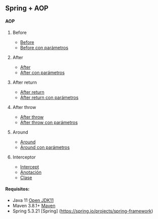 ## Spring + AOP

#### AOP

1. Before
   - [Before](src/main/resources/beans-before-aspect.xml)
   - [Before con parámetros](src/main/resources/beans-before-params-aspect.xml)
   
2. After
   - [After](src/main/resources/beans-after-aspect.xml)
   - [After con parámetros](src/main/resources/beans-after-params-aspect.xml)
   
3. After return
   - [After return](src/main/resources/beans-after-return-aspect.xml)
   - [After return con parámetros](src/main/resources/beans-after-return-params-aspect.xml)
   
4. After throw
   - [After throw](src/main/resources/beans-after-throwing-aspect.xml)
   - [After throw con parámetros](src/main/resources/beans-after-throwing-params-aspect.xml)
   
5. Around
   - [Around](src/main/resources/beans-around-aspect.xml)
   - [Around con parámetros](src/main/resources/beans-around-params-aspect.xml)
   
6. Interceptor   
   - [Intercept](src/main/resources/beans-intercept-aspect.xml)
   - [Anotación](src/main/java/mx/com/axity/poc/aop/Intercept.java)
   - [Clase](src/main/java/mx/com/axity/poc/service/impl/SimpleServiceImpl.java)
     
#### Requisitos:
- Java 11 [Open JDK11](https://jdk.java.net/java-se-ri/11)
- Maven 3.8.1+ [Maven](https://maven.apache.org/download.cgi)
- Spring 5.3.21 [Spring] (https://spring.io/projects/spring-framework)
